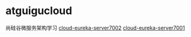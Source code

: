 # atguigucloud
尚硅谷微服务架构学习
[cloud-eureka-server7002](https://github.com/wllmp520/atguigucloud/tree/master/cloud-eureka-server7002)
[cloud-eureka-server7001](https://github.com/wllmp520/atguigucloud/tree/master/cloud-eureka-server7001)
